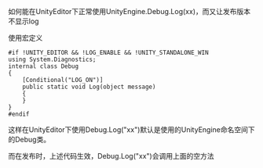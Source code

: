 如何能在UnityEditor下正常使用UnityEngine.Debug.Log(xx)，而又让发布版本不显示log

使用宏定义

```
#if !UNITY_EDITOR && !LOG_ENABLE && !UNITY_STANDALONE_WIN
using System.Diagnostics;
internal class Debug
{
    [Conditional("LOG_ON")]
    public static void Log(object message)
    {
    }   
}
#endif
```

这样在UnityEditor下使用Debug.Log("xx")默认是使用的UnityEngine命名空间下的Debug类。

而在发布时，上述代码生效，Debug.Log("xx")会调用上面的空方法



